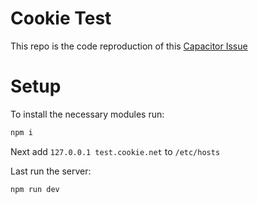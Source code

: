 # Cookie Test

This repo is the code reproduction of this [Capacitor Issue](https://github.com/ionic-team/capacitor/issues/6754)

# Setup

To install the necessary modules run:

```bash
npm i
```

Next add `127.0.0.1 test.cookie.net` to `/etc/hosts`

Last run the server:

```bash
npm run dev
```
